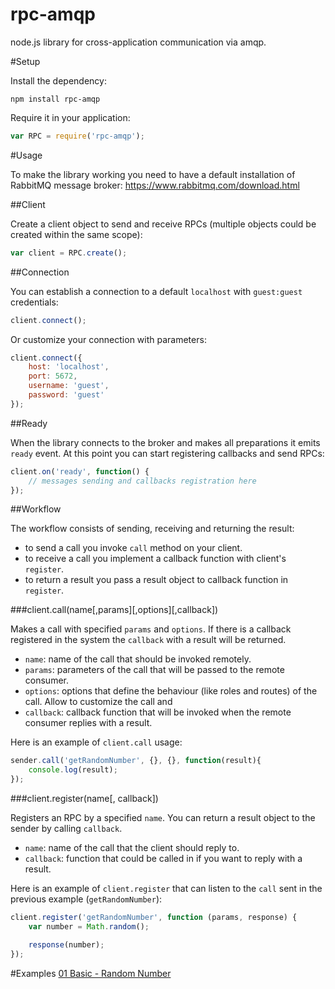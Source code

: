 # rpc-amqp

node.js library for cross-application communication via amqp.

#Setup

Install the dependency:

`npm install rpc-amqp`

Require it in your application:

```javascript
var RPC = require('rpc-amqp');
```


#Usage

To make the library working you need to have a default installation of RabbitMQ message broker: https://www.rabbitmq.com/download.html

##Client

Create a client object to send and receive RPCs (multiple objects could be created within the same scope):

```javascript
var client = RPC.create();
```

##Connection

You can establish a connection to a default `localhost` with `guest:guest` credentials:

```javascript
client.connect();
```
Or customize your connection with parameters:

```javascript
client.connect({
    host: 'localhost',
    port: 5672,
    username: 'guest',
    password: 'guest'
});
```

##Ready

When the library connects to the broker and makes all preparations it emits `ready` event. At this point you can start registering callbacks and send RPCs:

```javascript
client.on('ready', function() {
    // messages sending and callbacks registration here
});
```

##Workflow

The workflow consists of sending, receiving and returning the result:

- to send a call you invoke `call` method on your client.
- to receive a call you implement a callback function with client's `register`.
- to return a result you pass a result object to callback function in `register`.

###client.call(name[,params][,options][,callback])

Makes a call with specified `params` and `options`. If there is a callback registered in the system the `callback` with a result will be returned.

- `name`: name of the call that should be invoked remotely.
- `params`: parameters of the call that will be passed to the remote consumer.
- `options`: options that define the behaviour (like roles and routes) of the call. Allow to customize the call and 
- `callback`: callback function that will be invoked when the remote consumer replies with a result.

Here is an example of `client.call` usage:

```javascript
sender.call('getRandomNumber', {}, {}, function(result){
    console.log(result);
});
```

###client.register(name[, callback])

Registers an RPC by a specified `name`. You can return a result object to the sender by calling `callback`.

- `name`: name of the call that the client should reply to.
- `callback`: function that could be called in if you want to reply with a result.

Here is an example of `client.register` that can listen to the `call` sent in the previous example (`getRandomNumber`):

```javascript
client.register('getRandomNumber', function (params, response) {
    var number = Math.random();

    response(number);
});
```

#Examples
[01 Basic - Random Number](examples/01_basic/01_basic.md)